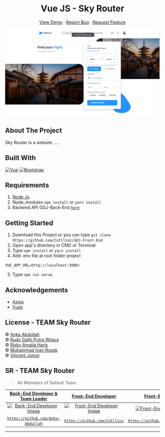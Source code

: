 <h1 align='center'>Vue JS - Sky Router</h1>
  <p align="center">
    <a href="https://skyrouter.netlify.app/">View Demo</a>
    ·
    <a href="https://github.com/Cotllinz/SkyRouter_Fe/issues">Report Bug</a>
    ·
    <a href="https://github.com/Cotllinz/SkyRouter_Fe/pulls">Request Feature</a>
  </p>

![Image Banner](src/assets/BgImageSkyRouter.PNG)

## About The Project

Sky Router is a website .....

## Built With

[![Vue](https://img.shields.io/badge/Vue-v2.6.11-green)](https://github.com/vuejs/vue)
[![Bootstrap](https://img.shields.io/badge/Bootstrap-v4.5.x-blue)](https://github.com/bootstrap-vue/bootstrap-vue)

## Requirements

1. <a href="https://nodejs.org/en/download/">Node Js</a>
2. Node_modules `npm install` or `yarn install`
3. Backend API GDJ-Back-End [`here`](https://github.com/vincentJunior1/TimTamBe)

## Getting Started

1. Download this Project or you can type `git clone https://github.com/Cotllinz/GDJ-Front-End`
2. Open app's directory in CMD or Terminal
3. Type `npm install` or `yarn install`
4. Add .env file at root folder project

```
VUE_APP_URL=http://localhost:3000/
```

5. Type `npm run serve`

## Acknowledgements

- [Axios](https://www.npmjs.com/package/axios)
- [Vuex](https://vuex.vuejs.org/)

## License - TEAM Sky Router


© [Anka Abdullah](https://github.com/Anka-Abdullah)<br>
© [Rudy Galih Putra Wijaya](https://github.com/Cotllinz)<br>
© [Risky Amalia Haris](https://github.com/riskyamaliaharis)<br>
© [Muhammad Ivan Rozak](https://github.com/ivanrozak)<br>
© [Vincent Junior](https://github.com/vincentJunior1)

## SR - TEAM Sky Router

> All Members of Default Team

|                                                <a href="#" target="_blank">**Back-End Developer & Team Leader**</a>                                                |                                                          <a href="#" target="_blank">**Front-End Developer**</a>                                                           |                                                         <a href="#" target="_blank">**Front-End Developer**</a>                                                         |                                                         <a href="#" target="_blank">**Front-End Developer**</a>                                                         |                                                       <a href="#" target="_blank">**Back-End Developer**</a>                                                        |                                                      
| :------------------------------------------------------------------------------------------------------------------------------------------------------------------------: | :---------------------------------------------------------------------------------------------------------------------------------------------------------------------: | :--------------------------------------------------------------------------------------------------------------------------------------------------------------------: | :-----------------------------------------------------------------------------------------------------------------------------------------------------------------: | :---------------------------------------------------------------------------------------------------------------------------------------------------------------: |
| [![Back-End Developer Image](https://avatars.githubusercontent.com/u/72588308?s=460&v=4)](https://github.com/Anka-Abdullah) | [![Front-End Developer Image](https://avatars0.githubusercontent.com/u/63383858?s=400&u=9aee5c57b712b3e5e4828e6aee4fef6aa0861fc7&v=4)](https://github.com/Cotllinz) | [![Front-End Developer Image](https://avatars.githubusercontent.com/u/55311162?s=460&v=4)](https://github.com/riskyamaliaharis) | [![Front-End Developer Image](https://avatars.githubusercontent.com/u/63574043?s=460&u=0809179648d74fd6463705f533a2c7ea1faa916b&v=4)](https://github.com/ivanrozak) | [![Back-End Developer Image](https://avatars.githubusercontent.com/u/73387106?s=460&v=4)](https://github.com/vincentJunior1) |
|                                       <a href="https://github.com/Anka-Abdullah" target="_blank">`https://github.com/Anka-Abdullah`</a>                                        |                                   <a href="https://github.com/Cotllinz" target="_blank">`https://github.com/Cotllinz`</a>                                    |                                     <a href="https://github.com/riskyamaliaharis" target="_blank">`https://github.com/riskyamaliaharis`</a>                                     |                                    <a href="https://github.com/ivanrozak" target="_blank">`https://github.com/ivanrozak`</a>                                     |                                      <a href="https://github.com/vincentJunior1" target="_blank">`https://github.com/vincentJunior1`</a> 
---

